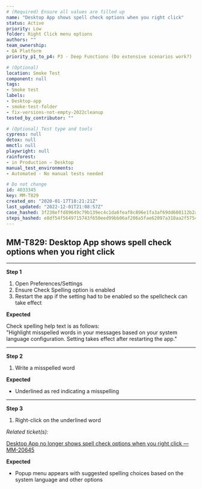 ```yaml
---
# (Required) Ensure all values are filled up
name: "Desktop App shows spell check options when you right click"
status: Active
priority: Low
folder: Right Click menu options
authors: ""
team_ownership:
- QA Platform
priority_p1_to_p4: P3 - Deep Functions (Do extensive scenarios work?)

# (Optional)
location: Smoke Test
component: null
tags:
- Smoke test
labels:
- Desktop-app
- smoke-test-folder
- fix-versions-not-empty-2022cleanup
tested_by_contributor: ""

# (Optional) Test type and tools
cypress: null
detox: null
mmctl: null
playwright: null
rainforest:
- in Production — Desktop
manual_test_environments:
- Automated - No manual tests needed

# Do not change
id: 4033345
key: MM-T829
created_on: "2020-01-17T18:21:21Z"
last_updated: "2022-12-01T21:08:57Z"
case_hashed: 3f238effd89649c79b139ec4c1da6feaf8c896e1fa3af69dd608112b2a6e68dccbe729d728759d630ed19a8a8a1ab7d1
steps_hashed: e8df54f5649715743f650eed99bb06af206a5fae62097a318aa2f57549549874ee7fdaaf42a8380c145009f13549ae16
---
```


<!-- (Auto-generated) Based on frontmatter's "key" and "name" -->

## MM-T829: Desktop App shows spell check options when you right click

---

**Step 1**

1. Open Preferences/Settings
2. Ensure Check Spelling option is enabled
3. Restart the app if the setting had to be enabled so the spellcheck can take effect

**Expected**

Check spelling help text is as follows:\
"Highlight misspelled words in your messages based on your system language configuration. Setting takes effect after restarting the app."

---

**Step 2**

1. Write a misspelled word

**Expected**

- Underlined as red indicating a misspelling

---

**Step 3**

1. Right-click on the underlined word

_Related ticket(s):_

[Desktop App no longer shows spell check options when you right click — MM-20645](https://mattermost.atlassian.net/browse/MM-20645)

**Expected**

- Popup menu appears with suggested spelling choices based on the system language and other options
